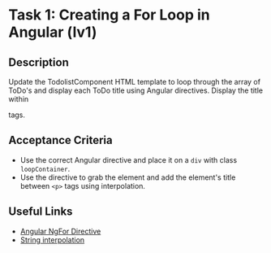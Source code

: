 # Task 1: Creating a For Loop in Angular (lv1)

## Description
Update the TodolistComponent HTML template to loop through the array of 
ToDo's and display each ToDo title using Angular directives. Display the title within <p> tags.

## Acceptance Criteria
- Use the correct Angular directive and place it on a `div` with class `loopContainer`.
- Use the directive to grab the element and add the element's title between `<p>` tags using interpolation.

## Useful Links
- [Angular NgFor Directive](https://angular.dev/essentials/conditionals-and-loops)
- [String interpolation](https://angular.dev/guide/templates/interpolation)
